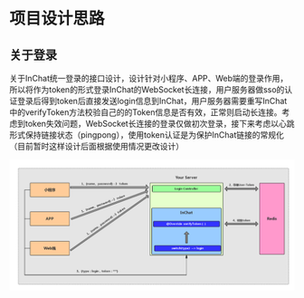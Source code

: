 # 项目设计思路

## 关于登录

关于InChat统一登录的接口设计，设计针对小程序、APP、Web端的登录作用，所以将作为token的形式登录InChat的WebSocket长连接，用户服务器做sso的认证登录后得到token后直接发送login信息到InChat，用户服务器需要重写InChat中的verifyToken方法校验自己的的Token信息是否有效，正常则启动长连接。考虑到token失效问题，WebSocket长连接的登录仅做初次登录，接下来考虑以心跳形式保持链接状态（pingpong），使用token认证是为保护InChat链接的常规化（目前暂时这样设计后面根据使用情况更改设计）

![Image text](https://raw.githubusercontent.com/UncleCatMySelf/img-myself/master/img/design/%E6%9C%AA%E5%91%BD%E5%90%8D%E6%96%87%E4%BB%B6(12).png)